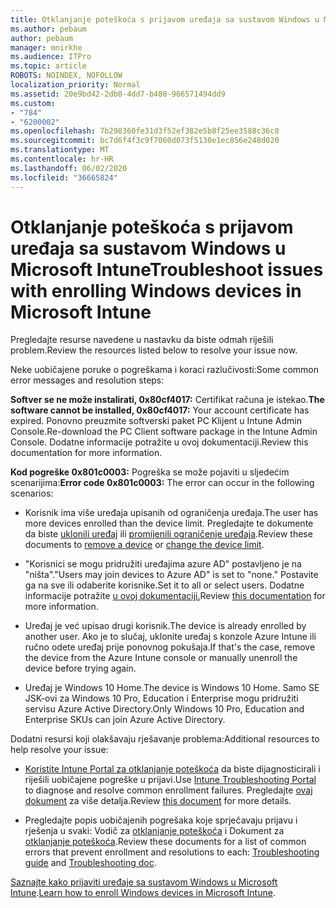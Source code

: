 ```yaml
---
title: Otklanjanje poteškoća s prijavom uređaja sa sustavom Windows u Microsoft Intune
ms.author: pebaum
author: pebaum
manager: mnirkhe
ms.audience: ITPro
ms.topic: article
ROBOTS: NOINDEX, NOFOLLOW
localization_priority: Normal
ms.assetid: 20e9bd42-2db0-4dd7-b480-966571494dd9
ms.custom:
- "784"
- "6200002"
ms.openlocfilehash: 7b298360fe31d3f52ef382e5b8f25ee3588c36c8
ms.sourcegitcommit: bc7d6f4f3c9f7060d073f5130e1ec856e248d020
ms.translationtype: MT
ms.contentlocale: hr-HR
ms.lasthandoff: 06/02/2020
ms.locfileid: "36665824"
---
```

# <a name="troubleshoot-issues-with-enrolling-windows-devices-in-microsoft-intune"></a><span data-ttu-id="67443-102">Otklanjanje poteškoća s prijavom uređaja sa sustavom Windows u Microsoft Intune</span><span class="sxs-lookup"><span data-stu-id="67443-102">Troubleshoot issues with enrolling Windows devices in Microsoft Intune</span></span>

<span data-ttu-id="67443-103">Pregledajte resurse navedene u nastavku da biste odmah riješili problem.</span><span class="sxs-lookup"><span data-stu-id="67443-103">Review the resources listed below to resolve your issue now.</span></span>
  
<span data-ttu-id="67443-104">Neke uobičajene poruke o pogreškama i koraci razlučivosti:</span><span class="sxs-lookup"><span data-stu-id="67443-104">Some common error messages and resolution steps:</span></span>
  
 <span data-ttu-id="67443-105">**Softver se ne može instalirati, 0x80cf4017:** Certifikat računa je istekao.</span><span class="sxs-lookup"><span data-stu-id="67443-105">**The software cannot be installed, 0x80cf4017:** Your account certificate has expired.</span></span> <span data-ttu-id="67443-106">Ponovno preuzmite softverski paket PC Klijent u Intune Admin Console.</span><span class="sxs-lookup"><span data-stu-id="67443-106">Re-download the PC Client software package in the Intune Admin Console.</span></span> <span data-ttu-id="67443-107">Dodatne informacije potražite u ovoj dokumentaciji.</span><span class="sxs-lookup"><span data-stu-id="67443-107">Review this documentation for more information.</span></span>
  
 <span data-ttu-id="67443-108">**Kod pogreške 0x801c0003:** Pogreška se može pojaviti u sljedećim scenarijima:</span><span class="sxs-lookup"><span data-stu-id="67443-108">**Error code 0x801c0003:** The error can occur in the following scenarios:</span></span>
  
-  <span data-ttu-id="67443-109">Korisnik ima više uređaja upisanih od ograničenja uređaja.</span><span class="sxs-lookup"><span data-stu-id="67443-109">The user has more devices enrolled than the device limit.</span></span> <span data-ttu-id="67443-110">Pregledajte te dokumente da biste [uklonili uređaj](https://docs.microsoft.com/intune/devices-wipe) ili [promijenili ograničenje uređaja](https://docs.microsoft.com/intune/enrollment-restrictions-set#set-device-limit-restrictions).</span><span class="sxs-lookup"><span data-stu-id="67443-110">Review these documents to [remove a device](https://docs.microsoft.com/intune/devices-wipe) or [change the device limit](https://docs.microsoft.com/intune/enrollment-restrictions-set#set-device-limit-restrictions).</span></span>

-  <span data-ttu-id="67443-111">"Korisnici se mogu pridružiti uređajima azure AD" postavljeno je na "ništa".</span><span class="sxs-lookup"><span data-stu-id="67443-111">"Users may join devices to Azure AD" is set to "none."</span></span> <span data-ttu-id="67443-112">Postavite ga na sve ili odaberite korisnike.</span><span class="sxs-lookup"><span data-stu-id="67443-112">Set it to all or select users.</span></span> <span data-ttu-id="67443-113">Dodatne informacije potražite [u ovoj dokumentaciji.](https://docs.microsoft.com/azure/active-directory/device-management-azure-portal#configure-device-settings)</span><span class="sxs-lookup"><span data-stu-id="67443-113">Review [this documentation](https://docs.microsoft.com/azure/active-directory/device-management-azure-portal#configure-device-settings) for more information.</span></span>

-  <span data-ttu-id="67443-114">Uređaj je već upisao drugi korisnik.</span><span class="sxs-lookup"><span data-stu-id="67443-114">The device is already enrolled by another user.</span></span> <span data-ttu-id="67443-115">Ako je to slučaj, uklonite uređaj s konzole Azure Intune ili ručno odete uređaj prije ponovnog pokušaja.</span><span class="sxs-lookup"><span data-stu-id="67443-115">If that's the case, remove the device from the Azure Intune console or manually unenroll the device before trying again.</span></span>

-  <span data-ttu-id="67443-116">Uređaj je Windows 10 Home.</span><span class="sxs-lookup"><span data-stu-id="67443-116">The device is Windows 10 Home.</span></span> <span data-ttu-id="67443-117">Samo SE JSK-ovi za Windows 10 Pro, Education i Enterprise mogu pridružiti servisu Azure Active Directory.</span><span class="sxs-lookup"><span data-stu-id="67443-117">Only Windows 10 Pro, Education and Enterprise SKUs can join Azure Active Directory.</span></span>

<span data-ttu-id="67443-118">Dodatni resursi koji olakšavaju rješavanje problema:</span><span class="sxs-lookup"><span data-stu-id="67443-118">Additional resources to help resolve your issue:</span></span>
  
-  <span data-ttu-id="67443-119">[Koristite Intune Portal za otklanjanje poteškoća](https://devicemanagement.microsoft.com/#blade/Microsoft_Intune_DeviceSettings/TroubleshootBlade) da biste dijagnosticirali i riješili uobičajene pogreške u prijavi.</span><span class="sxs-lookup"><span data-stu-id="67443-119">Use [Intune Troubleshooting Portal](https://devicemanagement.microsoft.com/#blade/Microsoft_Intune_DeviceSettings/TroubleshootBlade) to diagnose and resolve common enrollment failures.</span></span> <span data-ttu-id="67443-120">Pregledajte [ovaj dokument](https://docs.microsoft.com/intune/help-desk-operators) za više detalja.</span><span class="sxs-lookup"><span data-stu-id="67443-120">Review [this document](https://docs.microsoft.com/intune/help-desk-operators) for more details.</span></span>

-  <span data-ttu-id="67443-121">Pregledajte popis uobičajenih pogrešaka koje sprječavaju prijavu i rješenja u svaki: Vodič za [otklanjanje poteškoća](https://support.microsoft.com/help/4089533/troubleshooting-windows-device-enrollment-problems-in-microsoft-intune) i Dokument za [otklanjanje poteškoća](https://docs.microsoft.com/intune-classic/troubleshoot/troubleshoot-device-enrollment-in-intune).</span><span class="sxs-lookup"><span data-stu-id="67443-121">Review these documents for a list of common errors that prevent enrollment and resolutions to each: [Troubleshooting guide](https://support.microsoft.com/help/4089533/troubleshooting-windows-device-enrollment-problems-in-microsoft-intune) and [Troubleshooting doc](https://docs.microsoft.com/intune-classic/troubleshoot/troubleshoot-device-enrollment-in-intune).</span></span>

<span data-ttu-id="67443-122">[Saznajte kako prijaviti uređaje sa sustavom Windows u Microsoft Intune](https://docs.microsoft.com/intune/windows-enroll).</span><span class="sxs-lookup"><span data-stu-id="67443-122">[Learn how to enroll Windows devices in Microsoft Intune](https://docs.microsoft.com/intune/windows-enroll).</span></span>
